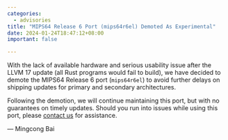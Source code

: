 ```yaml
---
categories:
  - advisories
title: "MIPS64 Release 6 Port (mips64r6el) Demoted As Experimental"
date: 2024-01-24T18:47:12+08:00
important: false

---
```


With the lack of available hardware and serious usability issue after the LLVM
17 update (all Rust programs would fail to build), we have decided to demote the
MIPS64 Release 6 port (`mips64r6el`) to avoid further delays on shipping updates
for primary and secondary architectures.

Following the demotion, we will continue maintaining this port, but with no
guarantees on timely updates. Should you run into issues while using this port,
please [contact us](https:/contact) for assistance.

— Mingcong Bai
